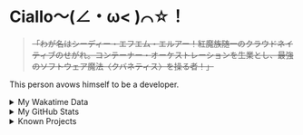 # Ciallo～(∠・ω< )⌒☆！

> ~~「わが名はシーディー・エフエム・エルアー！紅魔族随一のクラウドネイティブのせがれ。コンテーナー・オーケストレーションを生業とし、最強のソフトウェア魔法〈クバネティス〉を操る者！」~~

This person avows himself to be a developer.

<details>

<summary>My Wakatime Data</summary>

<!--START_SECTION:waka-->
![Lines of code](https://img.shields.io/badge/From%20Hello%20World%20I%27ve%20Written-8.9%20million%20lines%20of%20code-blue)

**🐱 My GitHub Data** 

> 📦 790.6 kB Used in GitHub's Storage 
 > 
> 🚫 Not Opted to Hire
 > 
> 📜 93 Public Repositories 
 > 
> 🔑 31 Private Repositories 
 > 
**I'm an Early 🐤** 

```text
🌞 Morning                2183 commits        ██████░░░░░░░░░░░░░░░░░░░   23.67 % 
🌆 Daytime                4069 commits        ███████████░░░░░░░░░░░░░░   44.12 % 
🌃 Evening                2896 commits        ████████░░░░░░░░░░░░░░░░░   31.40 % 
🌙 Night                  75 commits          ░░░░░░░░░░░░░░░░░░░░░░░░░   00.81 % 
```
📅 **I'm Most Productive on Wednesday** 

```text
Monday                   1178 commits        ███░░░░░░░░░░░░░░░░░░░░░░   12.77 % 
Tuesday                  1613 commits        ████░░░░░░░░░░░░░░░░░░░░░   17.49 % 
Wednesday                1614 commits        ████░░░░░░░░░░░░░░░░░░░░░   17.50 % 
Thursday                 1321 commits        ████░░░░░░░░░░░░░░░░░░░░░   14.32 % 
Friday                   1383 commits        ████░░░░░░░░░░░░░░░░░░░░░   15.00 % 
Saturday                 1141 commits        ███░░░░░░░░░░░░░░░░░░░░░░   12.37 % 
Sunday                   973 commits         ███░░░░░░░░░░░░░░░░░░░░░░   10.55 % 
```


**I Mostly Code in Go** 

```text
Go                       36 repos            █████████░░░░░░░░░░░░░░░░   34.29 % 
Vue                      6 repos             █░░░░░░░░░░░░░░░░░░░░░░░░   05.71 % 
Swift                    5 repos             █░░░░░░░░░░░░░░░░░░░░░░░░   04.76 % 
Rust                     3 repos             █░░░░░░░░░░░░░░░░░░░░░░░░   02.86 % 
Shell                    2 repos             ░░░░░░░░░░░░░░░░░░░░░░░░░   01.90 % 
```




 Last Updated on 21/09/2024 01:33:14 UTC
<!--END_SECTION:waka-->

</details>

<details>
 
 <summary>My GitHub Stats</summary>

[![CDFMLR's github stats](https://github-readme-stats.vercel.app/api?username=cdfmlr&count_private=true&show_icons=true)](https://github.com/anuraghazra/github-readme-stats)
 
</details>

<details>

<summary>Known Projects</summary>

[![Star History Chart](https://api.star-history.com/svg?repos=cdfmlr/pyflowchart,cdfmlr/muvtuber,cdfmlr/crud,cdfmlr/murecom-verse-1,cdfmlr/murecom-intro&type=Date)](https://star-history.com/#cdfmlr/pyflowchart&cdfmlr/muvtuber&cdfmlr/crud&cdfmlr/murecom-verse-1&cdfmlr/murecom-intro&Date)

 </details>
